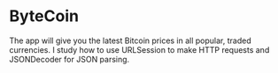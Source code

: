 # ByteCoin
The app will give you the latest Bitcoin prices in all popular, traded currencies. I study how to use URLSession to make HTTP requests and JSONDecoder for JSON parsing.
